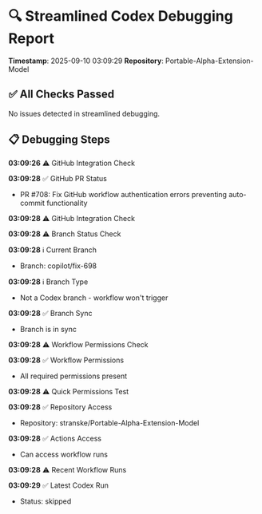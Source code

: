 # 🔍 Streamlined Codex Debugging Report

**Timestamp**: 2025-09-10 03:09:29
**Repository**: Portable-Alpha-Extension-Model

## ✅ All Checks Passed
No issues detected in streamlined debugging.

## 📋 Debugging Steps
**03:09:26** ⚠️ GitHub Integration Check

**03:09:28** ✅ GitHub PR Status
  - PR #708: Fix GitHub workflow authentication errors preventing auto-commit functionality

**03:09:28** ⚠️ GitHub Integration Check

**03:09:28** ⚠️ Branch Status Check

**03:09:28** ℹ️ Current Branch
  - Branch: copilot/fix-698

**03:09:28** ℹ️ Branch Type
  - Not a Codex branch - workflow won't trigger

**03:09:28** ✅ Branch Sync
  - Branch is in sync

**03:09:28** ⚠️ Workflow Permissions Check

**03:09:28** ✅ Workflow Permissions
  - All required permissions present

**03:09:28** ⚠️ Quick Permissions Test

**03:09:28** ✅ Repository Access
  - Repository: stranske/Portable-Alpha-Extension-Model

**03:09:28** ✅ Actions Access
  - Can access workflow runs

**03:09:28** ⚠️ Recent Workflow Runs

**03:09:29** ✅ Latest Codex Run
  - Status: skipped
